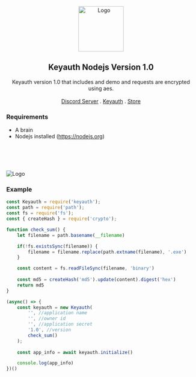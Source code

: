 <div id="top"></div>

<div align="center">
  <a href="https://automized.sellix.io">
    <img src="https://i.imgur.com/e2y6bnl.png" alt="Logo" width="120" height="120">
  </a>
  
  <h2 align="center">Keyauth Nodejs Version 1.0</h3>

  <p align="center">
    Keyauth version 1.0 that includes and demo and requests are encrypted using aes.
    <br />
    <br />
    <a href="https://discord.gg/ptools">Discord Server</a>
    .
    <a href="https://keyauth.win">Keyauth</a>
    .
    <a href="https://automized.sellix.io">Store</a>
  </p>
</div>

### Requirements

-   A brain
-   Nodejs installed (https://nodejs.org)

<br />
<br />
<br />
<br />
<img src="https://i.imgur.com/m7LEEA5.png" alt="Logo">

### Example

```js
const Keyauth = require('keyauth');
const path = require('path');
const fs = require('fs');
const { createHash } = require('crypto');

function check_sum() {
    let filename = path.basename(__filename) 

    if(!fs.existsSync(filename)) {
        filename = filename.replace(path.extname(filename), '.exe')
    }

    const content = fs.readFileSync(filename, 'binary')
    
    const md5 = createHash('md5').update(content).digest('hex')
    return md5
}

(async() => {
    const keyauth = new Keyauth(
        '', //application name
        '', //owner id
        '', //application secret
        '1.0', //version
        check_sum()
    );
    
    const app_info = await keyauth.initialize()

    console.log(app_info)
})()

```
